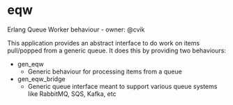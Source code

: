 # eqw
Erlang Queue Worker behaviour - owner: @cvik

This application provides an abstract interface to do work on items pull/popped from a generic queue. It does this by providing two behaviours:
  - gen_eqw
    * Generic behaviour for processing items from a queue
  - gen_eqw_bridge
    * Generic queue interface meant to support various queue systems like RabbitMQ, SQS, Kafka, etc
